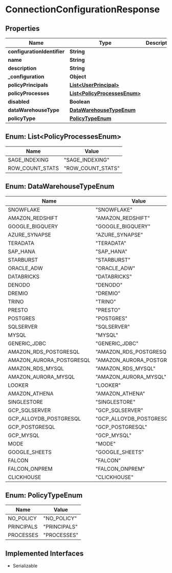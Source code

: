 

# ConnectionConfigurationResponse


## Properties

| Name | Type | Description | Notes |
|------------ | ------------- | ------------- | -------------|
|**configurationIdentifier** | **String** |  |  [optional] |
|**name** | **String** |  |  [optional] |
|**description** | **String** |  |  [optional] |
|**_configuration** | **Object** |  |  [optional] |
|**policyPrincipals** | [**List&lt;UserPrincipal&gt;**](UserPrincipal.md) |  |  [optional] |
|**policyProcesses** | [**List&lt;PolicyProcessesEnum&gt;**](#List&lt;PolicyProcessesEnum&gt;) |  |  [optional] |
|**disabled** | **Boolean** |  |  [optional] |
|**dataWarehouseType** | [**DataWarehouseTypeEnum**](#DataWarehouseTypeEnum) |  |  [optional] |
|**policyType** | [**PolicyTypeEnum**](#PolicyTypeEnum) |  |  [optional] |



## Enum: List&lt;PolicyProcessesEnum&gt;

| Name | Value |
|---- | -----|
| SAGE_INDEXING | &quot;SAGE_INDEXING&quot; |
| ROW_COUNT_STATS | &quot;ROW_COUNT_STATS&quot; |



## Enum: DataWarehouseTypeEnum

| Name | Value |
|---- | -----|
| SNOWFLAKE | &quot;SNOWFLAKE&quot; |
| AMAZON_REDSHIFT | &quot;AMAZON_REDSHIFT&quot; |
| GOOGLE_BIGQUERY | &quot;GOOGLE_BIGQUERY&quot; |
| AZURE_SYNAPSE | &quot;AZURE_SYNAPSE&quot; |
| TERADATA | &quot;TERADATA&quot; |
| SAP_HANA | &quot;SAP_HANA&quot; |
| STARBURST | &quot;STARBURST&quot; |
| ORACLE_ADW | &quot;ORACLE_ADW&quot; |
| DATABRICKS | &quot;DATABRICKS&quot; |
| DENODO | &quot;DENODO&quot; |
| DREMIO | &quot;DREMIO&quot; |
| TRINO | &quot;TRINO&quot; |
| PRESTO | &quot;PRESTO&quot; |
| POSTGRES | &quot;POSTGRES&quot; |
| SQLSERVER | &quot;SQLSERVER&quot; |
| MYSQL | &quot;MYSQL&quot; |
| GENERIC_JDBC | &quot;GENERIC_JDBC&quot; |
| AMAZON_RDS_POSTGRESQL | &quot;AMAZON_RDS_POSTGRESQL&quot; |
| AMAZON_AURORA_POSTGRESQL | &quot;AMAZON_AURORA_POSTGRESQL&quot; |
| AMAZON_RDS_MYSQL | &quot;AMAZON_RDS_MYSQL&quot; |
| AMAZON_AURORA_MYSQL | &quot;AMAZON_AURORA_MYSQL&quot; |
| LOOKER | &quot;LOOKER&quot; |
| AMAZON_ATHENA | &quot;AMAZON_ATHENA&quot; |
| SINGLESTORE | &quot;SINGLESTORE&quot; |
| GCP_SQLSERVER | &quot;GCP_SQLSERVER&quot; |
| GCP_ALLOYDB_POSTGRESQL | &quot;GCP_ALLOYDB_POSTGRESQL&quot; |
| GCP_POSTGRESQL | &quot;GCP_POSTGRESQL&quot; |
| GCP_MYSQL | &quot;GCP_MYSQL&quot; |
| MODE | &quot;MODE&quot; |
| GOOGLE_SHEETS | &quot;GOOGLE_SHEETS&quot; |
| FALCON | &quot;FALCON&quot; |
| FALCON_ONPREM | &quot;FALCON_ONPREM&quot; |
| CLICKHOUSE | &quot;CLICKHOUSE&quot; |



## Enum: PolicyTypeEnum

| Name | Value |
|---- | -----|
| NO_POLICY | &quot;NO_POLICY&quot; |
| PRINCIPALS | &quot;PRINCIPALS&quot; |
| PROCESSES | &quot;PROCESSES&quot; |


## Implemented Interfaces

* Serializable



